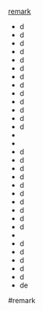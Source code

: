 [remark](#remark)
- d
- d
- d
- d
- d
- d
- d
- d
- d
- d
- d
- d
- d
-
-
- d
- d
- d
- d
- d
- d
- d
- d
- d
- d
- 
- d
- d
- d
- d
- d
- de

#remark
